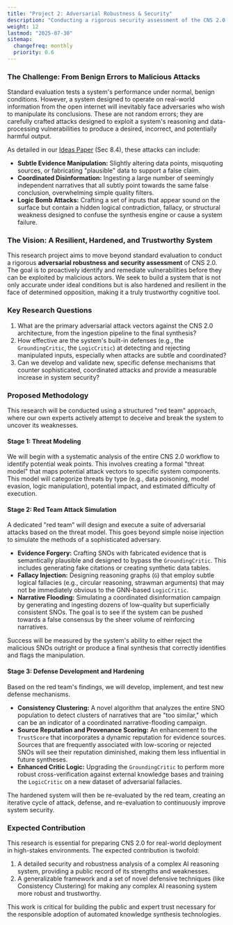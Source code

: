 ```yaml
---
title: "Project 2: Adversarial Robustness & Security"
description: "Conducting a rigorous security assessment of the CNS 2.0 system to test its resilience against sophisticated adversarial attacks and develop novel defenses."
weight: 12
lastmod: "2025-07-30"
sitemap:
  changefreq: monthly
  priority: 0.6
---
```


### The Challenge: From Benign Errors to Malicious Attacks

Standard evaluation tests a system's performance under normal, benign conditions. However, a system designed to operate on real-world information from the open internet will inevitably face adversaries who wish to manipulate its conclusions. These are not random errors; they are carefully crafted attacks designed to exploit a system's reasoning and data-processing vulnerabilities to produce a desired, incorrect, and potentially harmful output.

As detailed in our [Ideas Paper](/papers/202507110804_chiral_narrative_synthesis_paper.md) (Sec 8.4), these attacks can include:
-   **Subtle Evidence Manipulation:** Slightly altering data points, misquoting sources, or fabricating "plausible" data to support a false claim.
-   **Coordinated Disinformation:** Ingesting a large number of seemingly independent narratives that all subtly point towards the same false conclusion, overwhelming simple quality filters.
-   **Logic Bomb Attacks:** Crafting a set of inputs that appear sound on the surface but contain a hidden logical contradiction, fallacy, or structural weakness designed to confuse the synthesis engine or cause a system failure.

### The Vision: A Resilient, Hardened, and Trustworthy System

This research project aims to move beyond standard evaluation to conduct a rigorous **adversarial robustness and security assessment** of CNS 2.0. The goal is to proactively identify and remediate vulnerabilities before they can be exploited by malicious actors. We seek to build a system that is not only accurate under ideal conditions but is also hardened and resilient in the face of determined opposition, making it a truly trustworthy cognitive tool.

### Key Research Questions

1.  What are the primary adversarial attack vectors against the CNS 2.0 architecture, from the ingestion pipeline to the final synthesis?
2.  How effective are the system's built-in defenses (e.g., the `GroundingCritic`, the `LogicCritic`) at detecting and rejecting manipulated inputs, especially when attacks are subtle and coordinated?
3.  Can we develop and validate new, specific defense mechanisms that counter sophisticated, coordinated attacks and provide a measurable increase in system security?

### Proposed Methodology

This research will be conducted using a structured "red team" approach, where our own experts actively attempt to deceive and break the system to uncover its weaknesses.

#### Stage 1: Threat Modeling

We will begin with a systematic analysis of the entire CNS 2.0 workflow to identify potential weak points. This involves creating a formal "threat model" that maps potential attack vectors to specific system components. This model will categorize threats by type (e.g., data poisoning, model evasion, logic manipulation), potential impact, and estimated difficulty of execution.

#### Stage 2: Red Team Attack Simulation

A dedicated "red team" will design and execute a suite of adversarial attacks based on the threat model. This goes beyond simple noise injection to simulate the methods of a sophisticated adversary.

-   **Evidence Forgery:** Crafting SNOs with fabricated evidence that is semantically plausible and designed to bypass the `GroundingCritic`. This includes generating fake citations or creating synthetic data tables.
-   **Fallacy Injection:** Designing reasoning graphs (`G`) that employ subtle logical fallacies (e.g., circular reasoning, strawman arguments) that may not be immediately obvious to the GNN-based `LogicCritic`.
-   **Narrative Flooding:** Simulating a coordinated disinformation campaign by generating and ingesting dozens of low-quality but superficially consistent SNOs. The goal is to see if the system can be pushed towards a false consensus by the sheer volume of reinforcing narratives.

Success will be measured by the system's ability to either reject the malicious SNOs outright or produce a final synthesis that correctly identifies and flags the manipulation.

#### Stage 3: Defense Development and Hardening

Based on the red team's findings, we will develop, implement, and test new defense mechanisms.

-   **Consistency Clustering:** A novel algorithm that analyzes the entire SNO population to detect clusters of narratives that are "too similar," which can be an indicator of a coordinated narrative-flooding campaign.
-   **Source Reputation and Provenance Scoring:** An enhancement to the `TrustScore` that incorporates a dynamic reputation for evidence sources. Sources that are frequently associated with low-scoring or rejected SNOs will see their reputation diminished, making them less influential in future syntheses.
-   **Enhanced Critic Logic:** Upgrading the `GroundingCritic` to perform more robust cross-verification against external knowledge bases and training the `LogicCritic` on a new dataset of adversarial fallacies.

The hardened system will then be re-evaluated by the red team, creating an iterative cycle of attack, defense, and re-evaluation to continuously improve system security.

### Expected Contribution

This research is essential for preparing CNS 2.0 for real-world deployment in high-stakes environments. The expected contribution is twofold: 
1. A detailed security and robustness analysis of a complex AI reasoning system, providing a public record of its strengths and weaknesses.
2. A generalizable framework and a set of novel defensive techniques (like Consistency Clustering) for making any complex AI reasoning system more robust and trustworthy. 

This work is critical for building the public and expert trust necessary for the responsible adoption of automated knowledge synthesis technologies.
